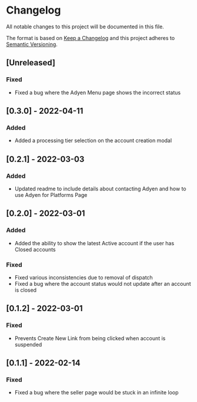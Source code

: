 # Changelog

All notable changes to this project will be documented in this file.

The format is based on [Keep a Changelog](http://keepachangelog.com/en/1.0.0/)
and this project adheres to [Semantic Versioning](http://semver.org/spec/v2.0.0.html).

## [Unreleased]

### Fixed

- Fixed a bug where the Adyen Menu page shows the incorrect status

## [0.3.0] - 2022-04-11

### Added

- Added a processing tier selection on the account creation modal

## [0.2.1] - 2022-03-03

### Added

- Updated readme to include details about contacting Adyen and how to use Adyen for Platforms Page

## [0.2.0] - 2022-03-01

### Added

- Added the ability to show the latest Active account if the user has Closed accounts

### Fixed

- Fixed various inconsistencies due to removal of dispatch
- Fixed a bug where the account status would not update after an account is closed

## [0.1.2] - 2022-03-01

### Fixed

- Prevents Create New Link from being clicked when account is suspended

## [0.1.1] - 2022-02-14

### Fixed

- Fixed a bug where the seller page would be stuck in an infinite loop
